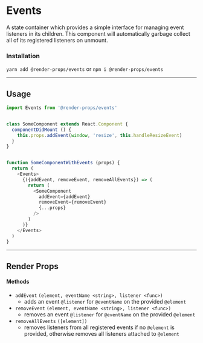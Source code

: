 # Events
A state container which provides a simple interface for managing event listeners
in its children. This component will automatically garbage collect all of its
registered listeners on unmount.


### Installation
```yarn add @render-props/events``` or ```npm i @render-props/events```


____


## Usage
```js
import Events from '@render-props/events'


class SomeComponent extends React.Component {
  componentDidMount () {
    this.props.addEvent(window, 'resize', this.handleResizeEvent)
  }
}


function SomeComponentWithEvents (props) {
  return (
    <Events>
      {({addEvent, removeEvent, removeAllEvents}) => (
        return (
          <SomeComponent
            addEvent={addEvent}
            removeEvent={removeEvent}
            {...props}
          />
        )
      )}
    </Events>
  )
}
```

____

## Render Props

#### Methods
- `addEvent` `(element, eventName <string>, listener <func>)`
  - adds an event `@listener` for `@eventName` on the provided `@element`
- `removeEvent` `(element, eventName <string>, listener <func>)`
  - removes an event `@listener` for `@eventName` on the provided `@element`
- `removeAllEvents` `([element])`
  - removes listeners from all registered events if no `@element` is provided,
    otherwise removes all listeners attached to `@element`
